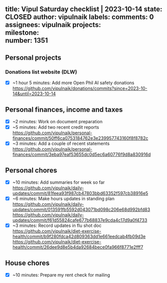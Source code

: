 title:	Vipul Saturday checklist | 2023-10-14
state:	CLOSED
author:	vipulnaik
labels:	
comments:	0
assignees:	vipulnaik
projects:	
milestone:	
number:	1351
--
## Personal projects

### Donations list website (DLW)

- [x] ~1 hour 5 minutes: Add more Open Phil AI safety donations https://github.com/vipulnaik/donations/commits?since=2023-10-14&until=2023-10-14

## Personal finances, income and taxes

- [x] ~2 minutes: Work on document preparation
- [x] ~5 minutes: Add two recent credit reports https://github.com/vipulnaik/personal-finances/commit/50ff6ca0753184762e3e239957743160f8f8782c
- [x] ~3 minutes: Add a couple of recent statements https://github.com/vipulnaik/personal-finances/commit/3eba97eaf53655dc0d5ec6a60776f9d8a830916d

## Personal chores

- [x] ~10 minutes: Add summaries for week so far https://github.com/vipulnaik/daily-updates/commit/81feea93f987cb47803bbd63352f597cb38916e5
- [x] ~6 minutes: Make hours updates in standing plan https://github.com/vipulnaik/daily-updates/commit/013591fb5592d043071bd098c206e68d992bfd83 https://github.com/vipulnaik/daily-updates/commit/f61d55824cafe677b68837e9cda4c17d9a0f4733
- [x] ~3 minutes: Record updates in flu shot doc https://github.com/vipulnaik/diet-exercise-health/commit/b9f280fdca42d809363dd1e661eedcab4fb09d3e https://github.com/vipulnaik/diet-exercise-health/commit/26dee9d8e5b4da92684bece0fa966f8771e2fff7

## House chores

- [x] ~10 minutes: Prepare my rent check for mailing
